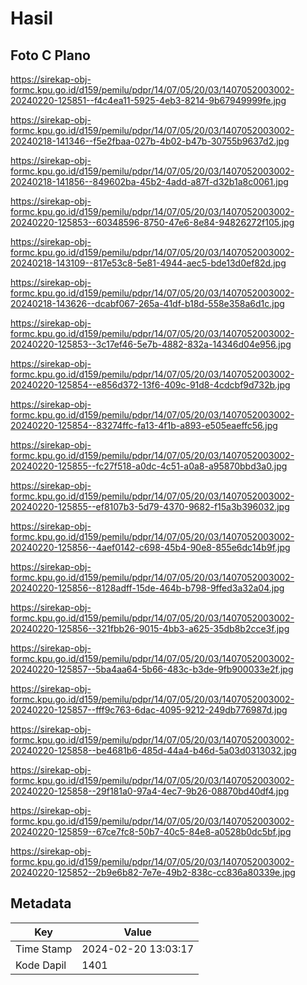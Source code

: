 # Hasil

## Foto C Plano

https://sirekap-obj-formc.kpu.go.id/d159/pemilu/pdpr/14/07/05/20/03/1407052003002-20240220-125851--f4c4ea11-5925-4eb3-8214-9b67949999fe.jpg

https://sirekap-obj-formc.kpu.go.id/d159/pemilu/pdpr/14/07/05/20/03/1407052003002-20240218-141346--f5e2fbaa-027b-4b02-b47b-30755b9637d2.jpg

https://sirekap-obj-formc.kpu.go.id/d159/pemilu/pdpr/14/07/05/20/03/1407052003002-20240218-141856--849602ba-45b2-4add-a87f-d32b1a8c0061.jpg

https://sirekap-obj-formc.kpu.go.id/d159/pemilu/pdpr/14/07/05/20/03/1407052003002-20240220-125853--60348596-8750-47e6-8e84-94826272f105.jpg

https://sirekap-obj-formc.kpu.go.id/d159/pemilu/pdpr/14/07/05/20/03/1407052003002-20240218-143109--817e53c8-5e81-4944-aec5-bde13d0ef82d.jpg

https://sirekap-obj-formc.kpu.go.id/d159/pemilu/pdpr/14/07/05/20/03/1407052003002-20240218-143626--dcabf067-265a-41df-b18d-558e358a6d1c.jpg

https://sirekap-obj-formc.kpu.go.id/d159/pemilu/pdpr/14/07/05/20/03/1407052003002-20240220-125853--3c17ef46-5e7b-4882-832a-14346d04e956.jpg

https://sirekap-obj-formc.kpu.go.id/d159/pemilu/pdpr/14/07/05/20/03/1407052003002-20240220-125854--e856d372-13f6-409c-91d8-4cdcbf9d732b.jpg

https://sirekap-obj-formc.kpu.go.id/d159/pemilu/pdpr/14/07/05/20/03/1407052003002-20240220-125854--83274ffc-fa13-4f1b-a893-e505eaeffc56.jpg

https://sirekap-obj-formc.kpu.go.id/d159/pemilu/pdpr/14/07/05/20/03/1407052003002-20240220-125855--fc27f518-a0dc-4c51-a0a8-a95870bbd3a0.jpg

https://sirekap-obj-formc.kpu.go.id/d159/pemilu/pdpr/14/07/05/20/03/1407052003002-20240220-125855--ef8107b3-5d79-4370-9682-f15a3b396032.jpg

https://sirekap-obj-formc.kpu.go.id/d159/pemilu/pdpr/14/07/05/20/03/1407052003002-20240220-125856--4aef0142-c698-45b4-90e8-855e6dc14b9f.jpg

https://sirekap-obj-formc.kpu.go.id/d159/pemilu/pdpr/14/07/05/20/03/1407052003002-20240220-125856--8128adff-15de-464b-b798-9ffed3a32a04.jpg

https://sirekap-obj-formc.kpu.go.id/d159/pemilu/pdpr/14/07/05/20/03/1407052003002-20240220-125856--321fbb26-9015-4bb3-a625-35db8b2cce3f.jpg

https://sirekap-obj-formc.kpu.go.id/d159/pemilu/pdpr/14/07/05/20/03/1407052003002-20240220-125857--5ba4aa64-5b66-483c-b3de-9fb900033e2f.jpg

https://sirekap-obj-formc.kpu.go.id/d159/pemilu/pdpr/14/07/05/20/03/1407052003002-20240220-125857--fff9c763-6dac-4095-9212-249db776987d.jpg

https://sirekap-obj-formc.kpu.go.id/d159/pemilu/pdpr/14/07/05/20/03/1407052003002-20240220-125858--be4681b6-485d-44a4-b46d-5a03d0313032.jpg

https://sirekap-obj-formc.kpu.go.id/d159/pemilu/pdpr/14/07/05/20/03/1407052003002-20240220-125858--29f181a0-97a4-4ec7-9b26-08870bd40df4.jpg

https://sirekap-obj-formc.kpu.go.id/d159/pemilu/pdpr/14/07/05/20/03/1407052003002-20240220-125859--67ce7fc8-50b7-40c5-84e8-a0528b0dc5bf.jpg

https://sirekap-obj-formc.kpu.go.id/d159/pemilu/pdpr/14/07/05/20/03/1407052003002-20240220-125852--2b9e6b82-7e7e-49b2-838c-cc836a80339e.jpg


## Metadata

| Key        | Value               |
| ---------- | ------------------- |
| Time Stamp | 2024-02-20 13:03:17 |
| Kode Dapil | 1401                |



